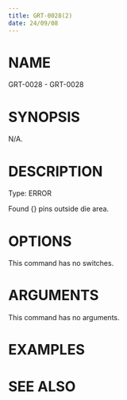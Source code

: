 ```yaml
---
title: GRT-0028(2)
date: 24/09/08
---
```


# NAME

GRT-0028 - GRT-0028

# SYNOPSIS

N/A.

# DESCRIPTION

Type: ERROR

Found {} pins outside die area.

# OPTIONS

This command has no switches.

# ARGUMENTS

This command has no arguments.

# EXAMPLES

# SEE ALSO
